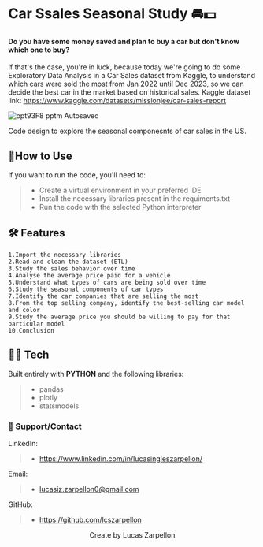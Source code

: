 # Car Ssales Seasonal Study 🚘💵

#### Do you have some money saved and plan to buy a car but don't know which one to buy?
If that's the case, you're in luck, because today we're going to do some Exploratory Data Analysis in a Car Sales dataset from Kaggle, to understand which cars were sold the most from Jan 2022 until Dec 2023, so we can decide the best car in the market based on historical sales.
Kaggle dataset link: https://www.kaggle.com/datasets/missionjee/car-sales-report


![ppt93F8 pptm  Autosaved](https://github.com/user-attachments/assets/6301fc63-c0c0-45ec-b39e-8d39f03c641d)



Code design to explore the seasonal componesnts of car sales in the US. 


## 🧤How to Use

If you want to run the code, you'll need to:
> - Create a virtual environment in your preferred IDE
> - Install the necessary libraries present in the requiments.txt
> - Run the code with the selected Python interpreter

## 🛠️ Features
    1.Import the necessary libraries 
    2.Read and clean the dataset (ETL)
    3.Study the sales behavior over time
    4.Analyse the average price paid for a vehicle
    5.Understand what types of cars are being sold over time
    6.Study the seasonal components of car types  
    7.Identify the car companies that are selling the most
    8.From the top selling company, identify the best-selling car model and color
    9.Study the average price you should be willing to pay for that particular model 
    10.Conclusion


## 👨‍💻 Tech

Built entirely with **PYTHON** and the following libraries:

> - pandas
> - plotly
> - statsmodels


### 🤝 Support/Contact

LinkedIn: 
> - https://www.linkedin.com/in/lucasingleszarpellon/

Email:
> - lucasiz.zarpellon0@gmail.com

GitHub:
> - https://github.com/lcszarpellon




<p align="center">Create by Lucas Zarpellon</p>
